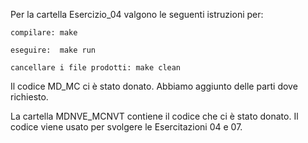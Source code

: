 Per la cartella Esercizio_04 valgono le seguenti istruzioni per:

	compilare: make

	eseguire:  make run

	cancellare i file prodotti: make clean
	
Il codice MD_MC ci è stato donato. Abbiamo aggiunto delle parti dove richiesto. 

La cartella MDNVE_MCNVT contiene il codice che ci è stato donato. 
Il codice viene usato per svolgere le Esercitazioni 04 e 07. 


